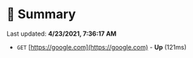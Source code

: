 # 📖 Summary
Last updated: **4/23/2021, 7:36:17 AM**

- `GET` [https://google.com](https://google.com) - **Up** (121ms)
